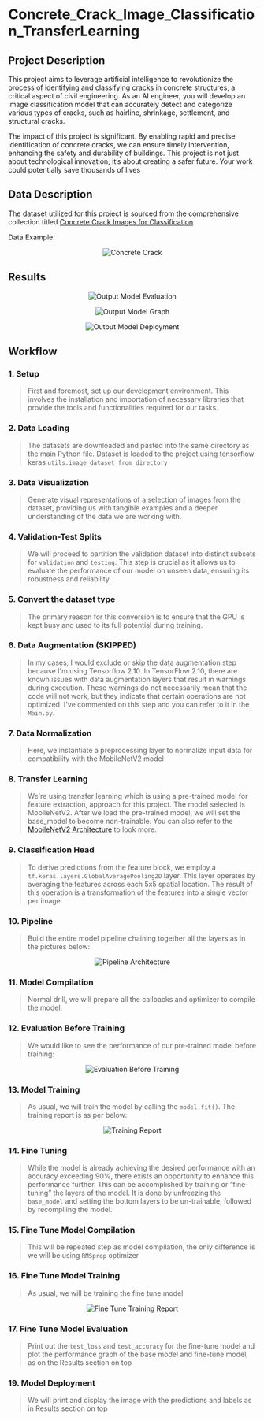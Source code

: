 # Concrete_Crack_Image_Classification_TransferLearning

## Project Description

This project aims to leverage artificial intelligence to revolutionize the process of identifying and classifying cracks in concrete structures, a critical aspect of civil engineering. As an AI engineer, you will develop an image classification model that can accurately detect and categorize various types of cracks, such as hairline, shrinkage, settlement, and structural cracks.

The impact of this project is significant. By enabling rapid and precise identification of concrete cracks, we can ensure timely intervention, enhancing the safety and durability of buildings. This project is not just about technological innovation; it’s about creating a safer future. Your work could potentially save thousands of lives

## Data Description

The dataset utilized for this project is sourced from the comprehensive collection titled [Concrete Crack Images for Classification](https://data.mendeley.com/datasets/5y9wdsg2zt/2)

Data Example:
<p align="center">
  <img src="resources/data_example.png" alt="Concrete Crack" title="Concrete Crack Dataset Example">
</p>

## Results

<p align="center">
  <img src="results/output_evaluation.png" alt="Output Model Evaluation" title="Output Model Evaluation">
</p>
<p align="center">
  <img src="results/output_graph.png" alt="Output Model Graph" title="Output Model Performance Graph">
</p>
<p align="center">
  <img src="results/output_deployment.png" alt="Output Model Deployment" title="Model Deployment">
</p>


## Workflow

### 1. Setup
> First and foremost, set up our development environment. This involves the installation and importation of necessary libraries that provide the tools and functionalities required for our tasks.

### 2. Data Loading
> The datasets are downloaded and pasted into the same directory as the main Python file. Dataset is loaded to the project using tensorflow keras `utils.image_dataset_from_directory`

### 3. Data Visualization
> Generate visual representations of a selection of images from the dataset, providing us with tangible examples and a deeper understanding of the data we are working with.

### 4. Validation-Test Splits
> We will proceed to partition the validation dataset into distinct subsets for `validation` and `testing`. This step is crucial as it allows us to evaluate the performance of our model on unseen data, ensuring its robustness and reliability.

### 5. Convert the dataset type
>  The primary reason for this conversion is to ensure that the GPU is kept busy and used to its full potential during training.

### 6. Data Augmentation (SKIPPED)
> In my cases, I would exclude or skip the data augmentation step because I'm using Tensorflow 2.10. In TensorFlow 2.10, there are known issues with data augmentation layers that result in warnings during execution. These warnings do not necessarily mean that the code will not work, but they indicate that certain operations are not optimized. I've commented on this step and you can refer to it in the `Main.py`.

### 7. Data Normalization
> Here, we instantiate a preprocessing layer to normalize input data for compatibility with the MobileNetV2 model

### 8. Transfer Learning
> We're using transfer learning which is using a pre-trained model for feature extraction, approach for this project. The model selected is MobileNetV2. After we load the pre-trained model, we will set the base_model to become non-trainable. You can also refer to the [MobileNetV2 Architecture](https://iq.opengenus.org/mobilenetv2-architecture/) to look more.

### 9. Classification Head
> To derive predictions from the feature block, we employ a `tf.keras.layers.GlobalAveragePooling2D` layer. This layer operates by averaging the features across each 5x5 spatial location. The result of this operation is a transformation of the features into a single vector per image.

### 10. Pipeline
> Build the entire model pipeline chaining together all the layers as in the pictures below:

<p align="center">
  <img src="resources/model_architecture.png" alt="Pipeline Architecture" title="Pipeline Architecture">
</p>

### 11. Model Compilation
> Normal drill, we will prepare all the callbacks and optimizer to compile the model.

### 12. Evaluation Before Training
> We would like to see the performance of our pre-trained model before training:

<p align="center">
  <img src="resources/evaluation_before_training.png" alt="Evaluation Before Training" title="Evaluation Before Training">
</p>

### 13. Model Training
> As usual, we will train the model by calling the `model.fit()`. The training report is as per below:

<p align="center">
  <img src="resources/base_model_training_report.png" alt="Training Report" title="Training Report">
</p>


### 14. Fine Tuning
> While the model is already achieving the desired performance with an accuracy exceeding 90%, there exists an opportunity to enhance this performance further. This can be accomplished by training or “fine-tuning” the layers of the model. It is done by unfreezing the `base_model` and setting the bottom layers to be un-trainable, followed by recompiling the model.

### 15. Fine Tune Model Compilation
> This will be repeated step as model compilation, the only difference is we will be using `RMSprop` optimizer

### 16. Fine Tune Model Training
> As usual, we will be training the fine tune model

<p align="center">
  <img src="resources/fine_tune_training_model.png" alt="Fine Tune Training Report" title="Fine Tune Training Report">
</p>

### 17. Fine Tune Model Evaluation
> Print out the `test_loss` and `test_accuracy` for the fine-tune model and plot the performance graph of the base model and fine-tune model, as on the Results section on top


### 19. Model Deployment
> We will print and display the image with the predictions and labels as in Results section on top












